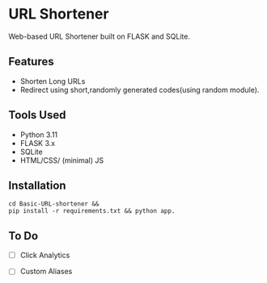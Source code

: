 # URL Shortener
Web-based URL Shortener built on FLASK and SQLite.  

## Features
- Shorten Long URLs
- Redirect using short,randomly generated codes(using random module).  
## Tools Used
- Python 3.11
- FLASK 3.x
- SQLite
- HTML/CSS/ (minimal) JS

## Installation
```git clone https://github.com/barelogic/Basic-URL-shortener &&
cd Basic-URL-shortener && 
pip install -r requirements.txt && python app.
```
## To Do 
- [ ] Click Analytics  
- [ ] Custom Aliases

